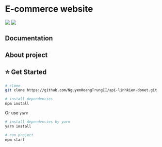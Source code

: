 # E-commerce website
[![](https://img.shields.io/badge/Facebook-nguyenhoangtrung-blue)](https://www.facebook.com/nguyenhoangtrunghhh/)
[![](https://img.shields.io/badge/Gmail-nguyenhoangtrunghs%40gmail.com-red)](mailto:nguyenhoangtrunghs@gmail.com)


## Documentation



## About project
## :star: Get Started
``` bash
# clone
git clone https://github.com/NguyenHoangTrungII/api-linhkien-donet.git
```

``` bash
# install dependencies
npm install
```
Or use `yarn`
``` bash
# install dependencies by yarn
yarn install
```

``` bash
# run project
npm start
```
